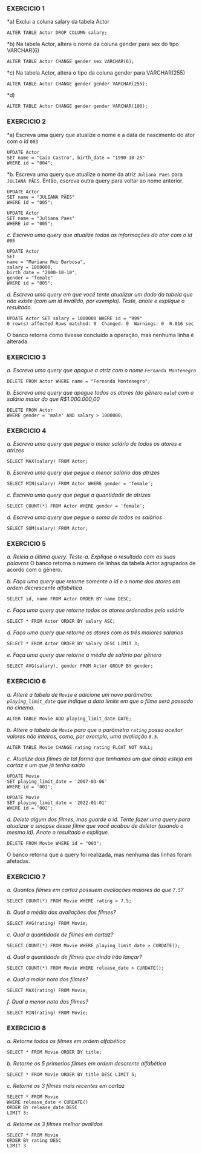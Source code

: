 ### EXERCICIO 1
*a) Exclui a coluna salary da tabela Actor
```
ALTER TABLE Actor DROP COLUMN salary;
```

*b) Na tabela Actor, altera o nome da coluna gender para sex do tipo VARCHAR(6)  
```
ALTER TABLE Actor CHANGE gender sex VARCHAR(6);
```

*c) Na tabela Actor, altera o tipo da coluna gender para VARCHAR(255)
```
ALTER TABLE Actor CHANGE gender gender VARCHAR(255);
```

*d) 
```
ALTER TABLE Actor CHANGE gender gender VARCHAR(100);
```

### EXERCICIO 2
*a) Escreva uma query que atualize o nome e a data de nascimento do ator com o id `003`
```
UPDATE Actor
SET name = "Caio Castro", birth_date = "1990-10-25" 
WHERE id = "004";
```

*b. Escreva uma query que atualize o nome da atriz `Juliana Paes` para `JULIANA PÃES`. Então, escreva outra query para voltar ao nome anterior.
```
UPDATE Actor
SET name = "JULIANA PÃES" 
WHERE id = "005";

UPDATE Actor
SET name = "Juliana Paes" 
WHERE id = "005";
```

*c. Escreva uma query que atualize todas as informações do ator com o id `005`*
```
UPDATE Actor
SET 
name = "Mariana Rui Barbosa", 
salary = 1000000, 
birth_date = "2000-10-10", 
gender = "female"
WHERE id = "005";
```

*d. Escreva uma query em que você tente atualizar um dado da tabela que não existe (com um id inválido, por exemplo). Teste, anote e explique o resultado.*
```
UPDATE Actor SET salary = 1000000 WHERE id = "999"	
0 row(s) affected Rows matched: 0  Changed: 0  Warnings: 0	0.016 sec
```
O banco retorna como tivesse concluído a operação, mas nenhuma linha é alterada.

### EXERCICIO 3
*a. Escreva uma query que apague a atriz com o nome `Fernanda Montenegro`*
```
DELETE FROM Actor WHERE name = "Fernanda Montenegro";
```
*b. Escreva uma query que apague todos os atores (do gênero `male`) com o salário maior do que R$1.000.000,00*
```
DELETE FROM Actor
WHERE gender = 'male' AND salary > 1000000;
```

### EXERCICIO 4
*a. Escreva uma query que pegue o maior salário de todos os atores e atrizes*
```
SELECT MAX(salary) FROM Actor;
```

*b. Escreva uma query que pegue o menor salário das atrizes*
```
SELECT MIN(salary) FROM Actor WHERE gender = 'female';
```

*c. Escreva uma query que pegue a quantidade de atrizes*
```
SELECT COUNT(*) FROM Actor WHERE gender = 'female';
```

*d. Escreva uma query que pegue a soma de todos os salários*
```
SELECT SUM(salary) FROM Actor;
```

### EXERCICIO 5
*a. Releia a última query. Teste-a. Explique o resultado com as suas palavras*
O banco retorna o número de linhas da tabela Actor agrupados de acordo com o gênero.

*b. Faça uma query que retorne somente o id e o nome dos atores em ordem decrescente alfabética*
```
SELECT id, name FROM Actor ORDER BY name DESC;
```

*c. Faça uma query que retorne todos os atores ordenados pelo salário*
```
SELECT * FROM Actor ORDER BY salary ASC;
```

*d. Faça uma query que retorne os atores com os três maiores salarios*
```
SELECT * FROM Actor ORDER BY salary DESC LIMIT 3;
```

*e. Faça uma query que retorne a média de salário por gênero*
```
SELECT AVG(salary), gender FROM Actor GROUP BY gender;
```

### EXERCICIO 6
*a. Altere a tabela de `Movie` e adicione um novo parâmetro: `playing_limit_date` que indique a data limite em que o filme será passado no cinema.* 
```
ALTER TABLE Movie ADD playing_limit_date DATE;
```

*b. Altere a tabela de `Movie` para que o parâmetro `rating` possa aceitar valores não inteiros, como, por exemplo, uma avaliação `8.5`.*
```
ALTER TABLE Movie CHANGE rating rating FLOAT NOT NULL;
```

*c. Atualize dois filmes de tal forma que tenhamos um que ainda esteja em cartaz e um que já tenha saído*
```
UPDATE Movie
SET playing_limit_date = '2007-03-06'
WHERE id = '001';

UPDATE Movie
SET playing_limit_date = '2022-01-01'
WHERE id = '002';
```

*d. Delete algum dos filmes, mas guarde o id. Tente fazer uma query para atualizar a sinopse desse filme que você acabou de deletar (usando o mesmo id). Anote o resultado e explique.*
```
DELETE FROM Movie WHERE id = "003";
```
O banco retorna que a query foi realizada, mas nenhuma das linhas foram afetadas.

### EXERCICIO 7
*a. Quantos filmes em cartaz possuem avaliações maiores do que `7.5`?*
```
SELECT COUNT(*) FROM Movie WHERE rating > 7.5;
```

*b. Qual a média das avaliações dos filmes?*
```
SELECT AVG(rating) FROM Movie;
```

*c. Qual a quantidade de filmes em cartaz?*
```
SELECT COUNT(*) FROM Movie WHERE playing_limit_date > CURDATE();
```

*d. Qual a quantidade de filmes que ainda irão lançar?*
```
SELECT COUNT(*) FROM Movie WHERE release_date > CURDATE();
```

*e. Qual a maior nota dos filmes?*
```
SELECT MAX(rating) FROM Movie;
```

*f. Qual a menor nota dos filmes?*
```
SELECT MIN(rating) FROM Movie;
```

### EXERCICIO 8
*a. Retorne todos os filmes em ordem alfabética*
```
SELECT * FROM Movie ORDER BY title;
```

*b. Retorne os 5 primerios filmes em ordem descrente alfabética* 
```
SELECT * FROM Movie ORDER BY title DESC LIMIT 5;
```

*c. Retorne os 3 filmes mais recentes em cartaz*
```
SELECT * FROM Movie 
WHERE release_date < CURDATE() 
ORDER BY release_date DESC 
LIMIT 3;
```

*d. Retorne os 3 filmes melhor avalidos*
```
SELECT * FROM Movie 
ORDER BY rating DESC 
LIMIT 3
```









